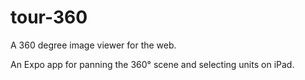 # tour-360

A 360 degree image viewer for the web.

An Expo app for panning the 360° scene and selecting units on iPad.
